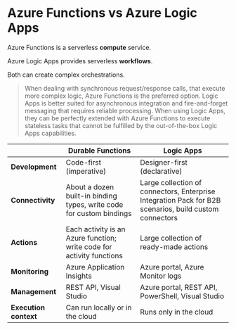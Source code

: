# Azure Functions vs Azure Logic Apps
Azure Functions is a serverless __compute__ service.

Azure Logic Apps provides serverless __workflows__.

Both can create complex orchestrations. 

> When dealing with synchronous request/response calls, that execute more complex logic, Azure Functions is the preferred option. Logic Apps is better suited for asynchronous integration and fire-and-forget messaging that requires reliable processing. When using Logic Apps, they can be perfectly extended with Azure Functions to execute stateless tasks that cannot be fulfilled by the out-of-the-box Logic Apps capabilities.

|          | Durable Functions           | Logic Apps  |
| ------------- |-------------| -----|
| **Development** | Code-first (imperative) | Designer-first (declarative) |
| **Connectivity** | About a dozen built-in binding types, write code for custom bindings | Large collection of connectors, Enterprise Integration Pack for B2B scenarios, build custom connectors |
| **Actions** | Each activity is an Azure function; write code for activity functions | Large collection of ready-made actions |
| **Monitoring** | Azure Application Insights | Azure portal, Azure Monitor logs |
| **Management** | REST API, Visual Studio | Azure portal, REST API, PowerShell, Visual Studio |
| **Execution context** | Can run locally or in the cloud | Runs only in the cloud |
